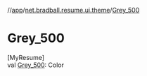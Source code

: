 //[app](../../index.md)/[net.bradball.resume.ui.theme](index.md)/[Grey_500](-grey_500.md)

# Grey_500

[MyResume]\
val [Grey_500](-grey_500.md): Color
